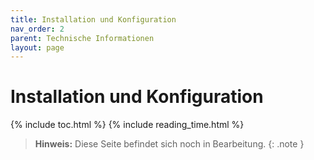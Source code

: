 ```yaml
---
title: Installation und Konfiguration
nav_order: 2
parent: Technische Informationen
layout: page
---
```


# Installation und Konfiguration
{% include toc.html %}
{% include reading_time.html %}

> **Hinweis:** Diese Seite befindet sich noch in Bearbeitung.
{: .note }
